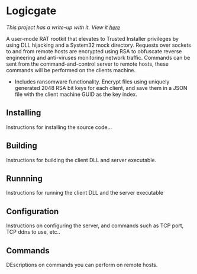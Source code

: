 # Logicgate
_This project has a write-up with it. View it [here](https://provrb.github.io/Logicgate-Rootkit/)_

A user-mode RAT rootkit that elevates to Trusted Installer privileges by using DLL hijacking
and a System32 mock directory. Requests over sockets to and from remote hosts are encrypted using RSA
to obfuscate reverse engineering and anti-viruses monitoring network traffic. Commands can be sent from
the command-and-control server to remote hosts, these commands will be performed on the clients machine.
- Includes ransomware functionality. Encrypt files using uniquely generated 2048 RSA bit keys
for each client, and save them in a JSON file with the client machine GUID as the key index.

## Installing
Instructions for installing the source code...
## Building
Instructions for building the client DLL and server executable.
## Runnning
Instructions for running the client DLL and the server executable
## Configuration
Instructions on configuring the server, and commands such as TCP port, TCP ddns to use, etc..
## Commands
DEscriptions on commands you can perform on remote hosts.
